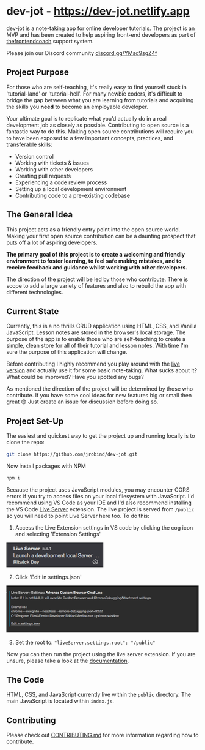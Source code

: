# dev-jot - https://dev-jot.netlify.app

dev-jot is a note-taking app for online developer tutorials. The project is an MVP and has been created to help aspiring front-end developers as part of [thefrontendcoach](https://thefrontendcoach.com) support system.

Please join our Discord community [discord.gg/YMsd9sgZ4f](https://discord.com/invite/YMsd9sgZ4f)

## Project Purpose

For those who are self-teaching, it's really easy to find yourself stuck in 'tutorial-land' or 'tutorial-hell'. For many newbie coders, it's difficult to bridge the gap between what you are learning from tutorials and acquiring the skills you **need** to become an employable developer.

Your ultimate goal is to replicate what you’d actually do in a real development job as closely as possible. Contributing to open source is a fantastic way to do this. Making open source contributions will require you to have been exposed to a few important concepts, practices, and transferable skills:

- Version control
- Working with tickets & issues
- Working with other developers
- Creating pull requests
- Experiencing a code review process
- Setting up a local development environment
- Contributing code to a pre-existing codebase

## The General Idea

This project acts as a friendly entry point into the open source world. Making your first open source contribution can be a daunting prospect that puts off a lot of aspiring developers.

**The primary goal of this project is to create a welcoming and friendly environment to foster learning, to feel safe making mistakes, and to receive feedback and guidance whilst working with other developers.**

The direction of the project will be led by those who contribute. There is scope to add a large variety of features and also to rebuild the app with different technologies.

## Current State

Currently, this is a no thrills CRUD application using HTML, CSS, and Vanilla JavaScript. Lesson notes are stored in the browser's local storage. The purpose of the app is to enable those who are self-teaching to create a simple, clean store for all of their tutorial and lesson notes. With time I'm sure the purpose of this application will change.

Before contributing I highly recommend you play around with the [live version](https://dev-jot.netlify.app) and actually use it for some basic note-taking. What sucks about it? What could be improved? Have you spotted any bugs?

As mentioned the direction of the project will be determined by those who contribute. If you have some cool ideas for new features big or small then great 😊 Just create an issue for discussion before doing so.

## Project Set-Up

The easiest and quickest way to get the project up and running locally is to clone the repo:

```bash
git clone https://github.com/jrobind/dev-jot.git
```

Now install packages with NPM

```bash
npm i
```

Because the project uses JavaScript modules, you may encounter CORS errors if you try to access files on your local filesystem with JavaScript. I'd recommend using VS Code as your IDE and I'd also recommend installing the VS Code [Live Server](https://marketplace.visualstudio.com/items?itemName=ritwickdey.LiveServer) extension. The live project is served from `/public` so you will need to point Live Server here too. To do this:

1. Access the Live Extension settings in VS code by clicking the cog icon and selecting 'Extension Settings'

![Live Server extension](/public/images/liver-server-cog.png)

2. Click 'Edit in settings.json'

![Edit settings in json - Live Server](/public/images/live-server-json.png)

3. Set the root to: `"liveServer.settings.root": "/public"`

Now you can then run the project using the live server extension. If you are unsure, please take a look at the [documentation](https://marketplace.visualstudio.com/items?itemName=ritwickdey.LiveServer).

## The Code

HTML, CSS, and JavaScript currently live within the `public` directory. The main JavaScript is located within `index.js`.

## Contributing

Please check out [CONTRIBUTING.md](https://github.com/jrobind/dev-jot/blob/master/CONTRIBUTING.md) for more information regarding how to contribute.
